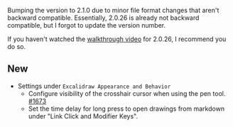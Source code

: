 Bumping the version to 2.1.0 due to minor file format changes that aren't backward compatible. Essentially, 2.0.26 is already not backward compatible, but I forgot to update the version number.

If you haven't watched the [walkthrough video](https://youtu.be/tHUcD4rWIuY) for 2.0.26, I recommend you do so.

## New
- Settings under `Excalidraw Appearance and Behavior`
  - Configure visibility of the crosshair cursor when using the pen tool. [#1673](https://github.com/zsviczian/obsidian-excalidraw-plugin/issues/1673)
  - Set the time delay for long press to open drawings from markdown under "Link Click and Modifier Keys".
